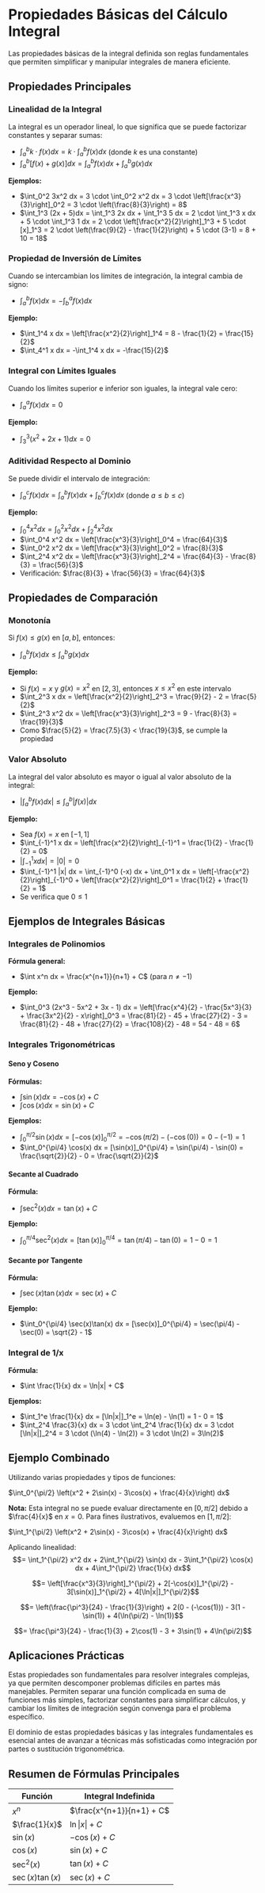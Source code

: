 # Propiedades Básicas del Cálculo Integral

Las propiedades básicas de la integral definida son reglas fundamentales que permiten simplificar y manipular integrales de manera eficiente.

## Propiedades Principales

### Linealidad de la Integral

La integral es un operador lineal, lo que significa que se puede factorizar constantes y separar sumas:

- $\int_a^b k \cdot f(x)dx = k \cdot \int_a^b f(x)dx$ (donde $k$ es una constante)
- $\int_a^b [f(x) + g(x)]dx = \int_a^b f(x)dx + \int_a^b g(x)dx$

**Ejemplos:**
- $\int_0^2 3x^2 dx = 3 \cdot \int_0^2 x^2 dx = 3 \cdot \left[\frac{x^3}{3}\right]_0^2 = 3 \cdot \left(\frac{8}{3}\right) = 8$
- $\int_1^3 (2x + 5)dx = \int_1^3 2x dx + \int_1^3 5 dx = 2 \cdot \int_1^3 x dx + 5 \cdot \int_1^3 1 dx = 2 \cdot \left[\frac{x^2}{2}\right]_1^3 + 5 \cdot [x]_1^3 = 2 \cdot \left(\frac{9}{2} - \frac{1}{2}\right) + 5 \cdot (3-1) = 8 + 10 = 18$

### Propiedad de Inversión de Límites

Cuando se intercambian los límites de integración, la integral cambia de signo:

- $\int_a^b f(x)dx = -\int_b^a f(x)dx$

**Ejemplo:**
- $\int_1^4 x dx = \left[\frac{x^2}{2}\right]_1^4 = 8 - \frac{1}{2} = \frac{15}{2}$
- $\int_4^1 x dx = -\int_1^4 x dx = -\frac{15}{2}$

### Integral con Límites Iguales

Cuando los límites superior e inferior son iguales, la integral vale cero:

- $\int_a^a f(x)dx = 0$

**Ejemplo:**
- $\int_3^3 (x^2 + 2x + 1)dx = 0$

### Aditividad Respecto al Dominio

Se puede dividir el intervalo de integración:

- $\int_a^c f(x)dx = \int_a^b f(x)dx + \int_b^c f(x)dx$ (donde $a \leq b \leq c$)

**Ejemplo:**
- $\int_0^4 x^2 dx = \int_0^2 x^2 dx + \int_2^4 x^2 dx$
- $\int_0^4 x^2 dx = \left[\frac{x^3}{3}\right]_0^4 = \frac{64}{3}$
- $\int_0^2 x^2 dx = \left[\frac{x^3}{3}\right]_0^2 = \frac{8}{3}$
- $\int_2^4 x^2 dx = \left[\frac{x^3}{3}\right]_2^4 = \frac{64}{3} - \frac{8}{3} = \frac{56}{3}$
- Verificación: $\frac{8}{3} + \frac{56}{3} = \frac{64}{3}$

## Propiedades de Comparación

### Monotonía

Si $f(x) \leq g(x)$ en $[a,b]$, entonces:

- $\int_a^b f(x)dx \leq \int_a^b g(x)dx$

**Ejemplo:**
- Si $f(x) = x$ y $g(x) = x^2$ en $[2,3]$, entonces $x \leq x^2$ en este intervalo
- $\int_2^3 x dx = \left[\frac{x^2}{2}\right]_2^3 = \frac{9}{2} - 2 = \frac{5}{2}$
- $\int_2^3 x^2 dx = \left[\frac{x^3}{3}\right]_2^3 = 9 - \frac{8}{3} = \frac{19}{3}$
- Como $\frac{5}{2} = \frac{7.5}{3} < \frac{19}{3}$, se cumple la propiedad

### Valor Absoluto

La integral del valor absoluto es mayor o igual al valor absoluto de la integral:

- $\left|\int_a^b f(x)dx\right| \leq \int_a^b |f(x)|dx$

**Ejemplo:**
- Sea $f(x) = x$ en $[-1,1]$
- $\int_{-1}^1 x dx = \left[\frac{x^2}{2}\right]_{-1}^1 = \frac{1}{2} - \frac{1}{2} = 0$
- $\left|\int_{-1}^1 x dx\right| = |0| = 0$
- $\int_{-1}^1 |x| dx = \int_{-1}^0 (-x) dx + \int_0^1 x dx = \left[-\frac{x^2}{2}\right]_{-1}^0 + \left[\frac{x^2}{2}\right]_0^1 = \frac{1}{2} + \frac{1}{2} = 1$
- Se verifica que $0 \leq 1$

## Ejemplos de Integrales Básicas

### Integrales de Polinomios

**Fórmula general:**
- $\int x^n dx = \frac{x^{n+1}}{n+1} + C$ (para $n \neq -1$)

**Ejemplo:**
- $\int_0^3 (2x^3 - 5x^2 + 3x - 1) dx = \left[\frac{x^4}{2} - \frac{5x^3}{3} + \frac{3x^2}{2} - x\right]_0^3 = \frac{81}{2} - 45 + \frac{27}{2} - 3 = \frac{81}{2} - 48 + \frac{27}{2} = \frac{108}{2} - 48 = 54 - 48 = 6$

### Integrales Trigonométricas

#### Seno y Coseno

**Fórmulas:**
- $\int \sin(x) dx = -\cos(x) + C$
- $\int \cos(x) dx = \sin(x) + C$

**Ejemplos:**
- $\int_0^{\pi/2} \sin(x) dx = [-\cos(x)]_0^{\pi/2} = -\cos(\pi/2) - (-\cos(0)) = 0 - (-1) = 1$
- $\int_0^{\pi/4} \cos(x) dx = [\sin(x)]_0^{\pi/4} = \sin(\pi/4) - \sin(0) = \frac{\sqrt{2}}{2} - 0 = \frac{\sqrt{2}}{2}$

#### Secante al Cuadrado

**Fórmula:**
- $\int \sec^2(x) dx = \tan(x) + C$

**Ejemplo:**
- $\int_0^{\pi/4} \sec^2(x) dx = [\tan(x)]_0^{\pi/4} = \tan(\pi/4) - \tan(0) = 1 - 0 = 1$

#### Secante por Tangente

**Fórmula:**
- $\int \sec(x)\tan(x) dx = \sec(x) + C$

**Ejemplo:**
- $\int_0^{\pi/4} \sec(x)\tan(x) dx = [\sec(x)]_0^{\pi/4} = \sec(\pi/4) - \sec(0) = \sqrt{2} - 1$

### Integral de 1/x

**Fórmula:**
- $\int \frac{1}{x} dx = \ln|x| + C$

**Ejemplos:**
- $\int_1^e \frac{1}{x} dx = [\ln|x|]_1^e = \ln(e) - \ln(1) = 1 - 0 = 1$
- $\int_2^4 \frac{3}{x} dx = 3 \cdot \int_2^4 \frac{1}{x} dx = 3 \cdot [\ln|x|]_2^4 = 3 \cdot (\ln(4) - \ln(2)) = 3 \cdot \ln(2) = 3\ln(2)$

## Ejemplo Combinado

Utilizando varias propiedades y tipos de funciones:

$\int_0^{\pi/2} \left(x^2 + 2\sin(x) - 3\cos(x) + \frac{4}{x}\right) dx$

**Nota:** Esta integral no se puede evaluar directamente en $[0,\pi/2]$ debido a $\frac{4}{x}$ en $x=0$. Para fines ilustrativos, evaluemos en $[1,\pi/2]$:

$\int_1^{\pi/2} \left(x^2 + 2\sin(x) - 3\cos(x) + \frac{4}{x}\right) dx$

Aplicando linealidad:
$$= \int_1^{\pi/2} x^2 dx + 2\int_1^{\pi/2} \sin(x) dx - 3\int_1^{\pi/2} \cos(x) dx + 4\int_1^{\pi/2} \frac{1}{x} dx$$

$$= \left[\frac{x^3}{3}\right]_1^{\pi/2} + 2[-\cos(x)]_1^{\pi/2} - 3[\sin(x)]_1^{\pi/2} + 4[\ln|x|]_1^{\pi/2}$$

$$= \left(\frac{\pi^3}{24} - \frac{1}{3}\right) + 2(0 - (-\cos(1))) - 3(1 - \sin(1)) + 4(\ln(\pi/2) - \ln(1))$$

$$= \frac{\pi^3}{24} - \frac{1}{3} + 2\cos(1) - 3 + 3\sin(1) + 4\ln(\pi/2)$$

## Aplicaciones Prácticas

Estas propiedades son fundamentales para resolver integrales complejas, ya que permiten descomponer problemas difíciles en partes más manejables. Permiten separar una función complicada en suma de funciones más simples, factorizar constantes para simplificar cálculos, y cambiar los límites de integración según convenga para el problema específico.

El dominio de estas propiedades básicas y las integrales fundamentales es esencial antes de avanzar a técnicas más sofisticadas como integración por partes o sustitución trigonométrica.

## Resumen de Fórmulas Principales
<center>

| Función          | Integral Indefinida       |
| ---------------- | ------------------------- |
| $x^n$            | $\frac{x^{n+1}}{n+1} + C$ |
| $\frac{1}{x}$    | $\ln\|x\| + C$            |
| $\sin(x)$        | $-\cos(x) + C$            |
| $\cos(x)$        | $\sin(x) + C$             |
| $\sec^2(x)$      | $\tan(x) + C$             |
| $\sec(x)\tan(x)$ | $\sec(x) + C$             |
</center>